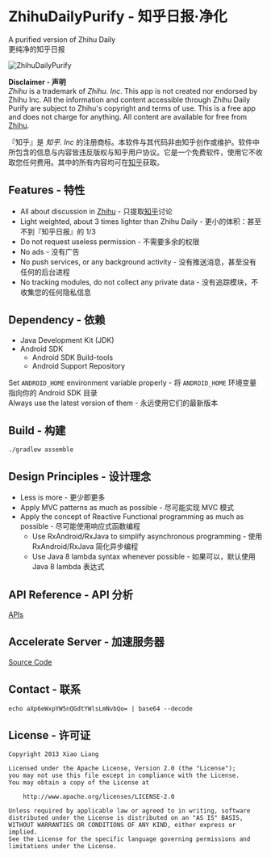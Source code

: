 ZhihuDailyPurify - 知乎日报·净化
================

A purified version of Zhihu Daily  
更纯净的知乎日报

![ZhihuDailyPurify](https://raw.githubusercontent.com/izzyleung/ZhihuDailyPurify/master/ZhihuDailyPurify.png)

__Disclaimer - 声明__  
*Zhihu* is a trademark of *Zhihu. Inc*. This app is not created nor endorsed by Zhihu Inc. All the information and content accessible through Zhihu Daily Purify are subject to Zhihu's copyright and terms of use. This is a free app and does not charge for anything. All content are available for free from [Zhihu](http://www.zhihu.com).

『知乎』是 *知乎. Inc* 的注册商标。本软件与其代码非由知乎创作或维护。软件中所包含的信息与内容皆违反版权与知乎用户协议。它是一个免费软件，使用它不收取您任何费用。其中的所有内容均可在[知乎](http://www.zhihu.com)获取。

## Features - 特性
  - All about discussion in [Zhihu](http://www.zhihu.com) - 只提取[知乎](http://www.zhihu.com)讨论
  - Light weighted, about 3 times lighter than Zhihu Daily - 更小的体积：甚至不到『知乎日报』的 1/3
  - Do not request useless permission - 不需要多余的权限
  - No ads - 没有广告
  - No push services, or any background activity - 没有推送消息，甚至没有任何的后台进程
  - No tracking modules, do not collect any private data - 没有追踪模块，不收集您的任何隐私信息

## Dependency - 依赖
  - Java Development Kit (JDK)
  - Android SDK
    - Android SDK Build-tools
    - Android Support Repository

Set `ANDROID_HOME` environment variable properly - 将 `ANDROID_HOME` 环境变量指向你的 Android SDK 目录  
Always use the latest version of them - 永远使用它们的最新版本


## Build - 构建
`./gradlew assemble`  

## Design Principles - 设计理念
  - Less is more - 更少即更多
  - Apply MVC patterns as much as possible - 尽可能实现 MVC 模式
  - Apply the concept of Reactive Functional programming as much as possible - 尽可能使用响应式函数编程
    - Use RxAndroid/RxJava to simplify asynchronous programming - 使用 RxAndroid/RxJava 简化异步编程
    - Use Java 8 lambda syntax whenever possible - 如果可以，默认使用 Java 8 lambda 表达式

## API Reference - API 分析
[APIs](https://github.com/izzyleung/ZhihuDailyPurify/wiki/%E7%9F%A5%E4%B9%8E%E6%97%A5%E6%8A%A5-API-%E5%88%86%E6%9E%90)

## Accelerate Server - 加速服务器
[Source Code](https://github.com/izzyleung/Robots/tree/master/zhihu_daily_purify_azure)

## Contact - 联系
`echo aXp6eWxpYW5nQGdtYWlsLmNvbQo= | base64 --decode`

## License - 许可证
    Copyright 2013 Xiao Liang

    Licensed under the Apache License, Version 2.0 (the "License");
    you may not use this file except in compliance with the License.
    You may obtain a copy of the License at

        http://www.apache.org/licenses/LICENSE-2.0

    Unless required by applicable law or agreed to in writing, software
    distributed under the License is distributed on an "AS IS" BASIS,
    WITHOUT WARRANTIES OR CONDITIONS OF ANY KIND, either express or implied.
    See the License for the specific language governing permissions and
    limitations under the License.
